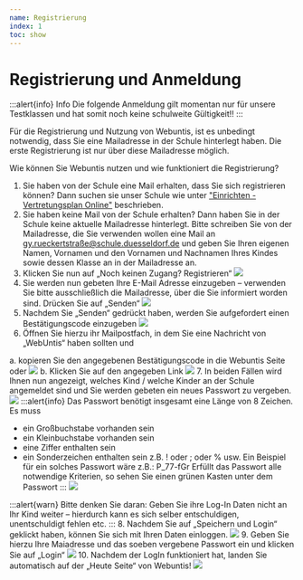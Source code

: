 ```yaml
---
name: Registrierung
index: 1
toc: show
---
```


# Registrierung und Anmeldung

:::alert{info}
Info
Die folgende Anmeldung gilt momentan nur für unsere Testklassen und hat somit noch keine schulweite Gültigkeit!!
:::


Für die Registrierung und Nutzung von Webuntis, ist es unbedingt notwendig, dass Sie eine Mailadresse in der Schule hinterlegt haben. Die erste Registrierung ist nur über diese Mailadresse möglich.

Wie können Sie Webuntis nutzen und wie funktioniert die Registrierung?
1. Sie haben von der Schule eine Mail erhalten, dass Sie sich registrieren können? Dann suchen sie unser Schule wie unter ["Einrichten - Vertretungsplan Online"](https://hornse.edugit.io/Anleitungen/webuntis/arbeitenMitWebuntis) beschrieben. 
2. Sie haben keine Mail von der Schule erhalten? Dann haben Sie in der Schule keine aktuelle Mailadresse hinterlegt. Bitte schreiben Sie von der Mailadresse, die Sie verwenden wollen eine Mail an gy.rueckertstraße@schule.duesseldorf.de und geben Sie Ihren eigenen Namen, Vornamen und den Vornamen und Nachnamen Ihres Kindes sowie dessen Klasse an in der Mailadresse an.
3. Klicken Sie nun auf „Noch keinen Zugang? Registrieren“
![](/Bilder/webuntis/webuntis_zugang_Eltern.png)
4. Sie werden nun gebeten Ihre E-Mail Adresse einzugeben – verwenden Sie bitte ausschließlich die Mailadresse, über die Sie informiert worden sind. Drücken Sie auf „Senden“
![](/Bilder/webuntis/webuntis_zugang_Eltern2.png)
5. Nachdem Sie „Senden“ gedrückt haben, werden Sie aufgefordert einen Bestätigungscode einzugeben
![](/Bilder/webuntis/webuntis_zugang_Eltern3.png)
6. Öffnen Sie hierzu ihr Mailpostfach, in dem Sie eine Nachricht von „WebUntis“ haben sollten und 

a. kopieren Sie den angegebenen Bestätigungscode in die Webuntis Seite oder
![](/Bilder/webuntis/webuntis_zugang_Eltern4.png)
b. Klicken Sie auf den angegeben Link
![](/Bilder/webuntis/webuntis_zugang_Eltern5.png)
 7. In beiden Fällen wird Ihnen nun angezeigt, welches Kind / welche Kinder an der Schule angemeldet sind und Sie werden gebeten ein neues Passwort zu vergeben.
![](/Bilder/webuntis/webuntis_zugang_Eltern6.png)
:::alert{info}
Das Passwort benötigt insgesamt eine Länge von 8 Zeichen. Es muss
+ ein Großbuchstabe vorhanden sein
+ ein Kleinbuchstabe vorhanden sein
+ eine Ziffer enthalten sein
+ ein Sonderzeichen enthalten sein z.B. ! oder ; oder % usw.
Ein Beispiel für ein solches Passwort wäre z.B.: P_77-fGr
Erfüllt das Passwort alle notwendige Kriterien, so sehen Sie einen grünen Kasten unter dem Passwort
:::
![](/Bilder/webuntis/webuntis_zugang_Eltern7.png)

:::alert{warn}
Bitte denken Sie daran: Geben Sie ihre Log-In Daten nicht an Ihr Kind weiter – hierdurch kann es sich selber entschuldigen, unentschuldigt fehlen etc.
:::
8. Nachdem Sie auf „Speichern und Login“ geklickt haben, können Sie sich mit Ihren Daten einloggen.
![](//Bilder/webuntis/webuntis_zugang_Eltern8.png)
9.  Geben Sie hierzu Ihre Maiadresse und das soeben vergebene Passwort ein und klicken Sie auf „Login“
![](/Bilder/webuntis/webuntis_zugang_Elternn9.png)
10. Nachdem der LogIn funktioniert hat, landen Sie automatisch auf der „Heute Seite“ von Webuntis!
![](/Bilder/webuntis/webuntis_zugang_Eltern10.png)